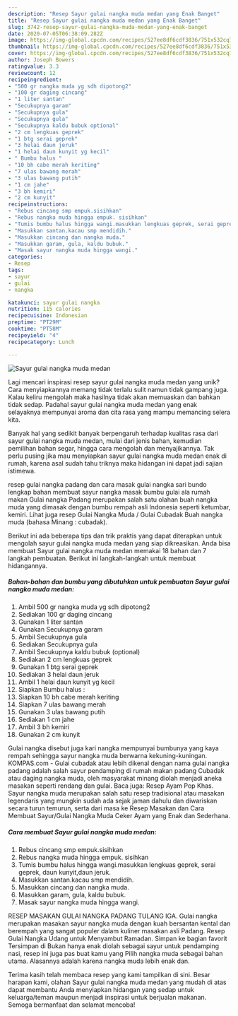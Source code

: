 ```yaml
---
description: "Resep Sayur gulai nangka muda medan yang Enak Banget"
title: "Resep Sayur gulai nangka muda medan yang Enak Banget"
slug: 3742-resep-sayur-gulai-nangka-muda-medan-yang-enak-banget
date: 2020-07-05T06:38:09.282Z
image: https://img-global.cpcdn.com/recipes/527ee8df6cdf3836/751x532cq70/sayur-gulai-nangka-muda-medan-foto-resep-utama.jpg
thumbnail: https://img-global.cpcdn.com/recipes/527ee8df6cdf3836/751x532cq70/sayur-gulai-nangka-muda-medan-foto-resep-utama.jpg
cover: https://img-global.cpcdn.com/recipes/527ee8df6cdf3836/751x532cq70/sayur-gulai-nangka-muda-medan-foto-resep-utama.jpg
author: Joseph Bowers
ratingvalue: 3.3
reviewcount: 12
recipeingredient:
- "500 gr nangka muda yg sdh dipotong2"
- "100 gr daging cincang"
- "1 liter santan"
- "Secukupnya garam"
- "Secukupnya gula"
- "Secukupnya gula"
- "Secukupnya kaldu bubuk optional"
- "2 cm lengkuas geprek"
- "1 btg serai geprek"
- "3 helai daun jeruk"
- "1 helai daun kunyit yg kecil"
- " Bumbu halus "
- "10 bh cabe merah keriting"
- "7 ulas bawang merah"
- "3 ulas bawang putih"
- "1 cm jahe"
- "3 bh kemiri"
- "2 cm kunyit"
recipeinstructions:
- "Rebus cincang smp empuk.sisihkan"
- "Rebus nangka muda hingga empuk. sisihkan"
- "Tumis bumbu halus hingga wangi.masukkan lengkuas geprek, serai geprek, daun kunyit,daun jeruk."
- "Masukkan santan.kacau smp mendidih."
- "Masukkan cincang dan nangka muda."
- "Masukkan garam, gula, kaldu bubuk."
- "Masak sayur nangka muda hingga wangi."
categories:
- Resep
tags:
- sayur
- gulai
- nangka

katakunci: sayur gulai nangka 
nutrition: 115 calories
recipecuisine: Indonesian
preptime: "PT29M"
cooktime: "PT58M"
recipeyield: "4"
recipecategory: Lunch

---
```



![Sayur gulai nangka muda medan](https://img-global.cpcdn.com/recipes/527ee8df6cdf3836/751x532cq70/sayur-gulai-nangka-muda-medan-foto-resep-utama.jpg)

Lagi mencari inspirasi resep sayur gulai nangka muda medan yang unik? Cara menyiapkannya memang tidak terlalu sulit namun tidak gampang juga. Kalau keliru mengolah maka hasilnya tidak akan memuaskan dan bahkan tidak sedap. Padahal sayur gulai nangka muda medan yang enak selayaknya mempunyai aroma dan cita rasa yang mampu memancing selera kita.

Banyak hal yang sedikit banyak berpengaruh terhadap kualitas rasa dari sayur gulai nangka muda medan, mulai dari jenis bahan, kemudian pemilihan bahan segar, hingga cara mengolah dan menyajikannya. Tak perlu pusing jika mau menyiapkan sayur gulai nangka muda medan enak di rumah, karena asal sudah tahu triknya maka hidangan ini dapat jadi sajian istimewa.

resep gulai nangka padang dan cara masak gulai nangka sari bundo lengkap bahan membuat sayur nangka masak bumbu gulai ala rumah makan Gulai nangka Padang merupakan salah satu olahan buah nangka muda yang dimasak dengan bumbu rempah asli Indonesia seperti ketumbar, kemiri. Lihat juga resep Gulai Nangka Muda / Gulai Cubadak Buah nangka muda (bahasa Minang : cubadak).


Berikut ini ada beberapa tips dan trik praktis yang dapat diterapkan untuk mengolah sayur gulai nangka muda medan yang siap dikreasikan. Anda bisa membuat Sayur gulai nangka muda medan memakai 18 bahan dan 7 langkah pembuatan. Berikut ini langkah-langkah untuk membuat hidangannya.

<!--inarticleads1-->

##### Bahan-bahan dan bumbu yang dibutuhkan untuk pembuatan Sayur gulai nangka muda medan:

1. Ambil 500 gr nangka muda yg sdh dipotong2
1. Sediakan 100 gr daging cincang
1. Gunakan 1 liter santan
1. Gunakan Secukupnya garam
1. Ambil Secukupnya gula
1. Sediakan Secukupnya gula
1. Ambil Secukupnya kaldu bubuk (optional)
1. Sediakan 2 cm lengkuas geprek
1. Gunakan 1 btg serai geprek
1. Sediakan 3 helai daun jeruk
1. Ambil 1 helai daun kunyit yg kecil
1. Siapkan  Bumbu halus :
1. Siapkan 10 bh cabe merah keriting
1. Siapkan 7 ulas bawang merah
1. Gunakan 3 ulas bawang putih
1. Sediakan 1 cm jahe
1. Ambil 3 bh kemiri
1. Gunakan 2 cm kunyit


Gulai nangka disebut juga kari nangka mempunyai bumbunya yang kaya rempah sehingga sayur nangka muda berwarna kekuning-kuningan. KOMPAS.com - Gulai cubadak atau lebih dikenal dengan nama gulai nangka padang adalah salah sayur pendamping di rumah makan padang Cubadak atau daging nangka muda, oleh masyarakat minang diolah menjadi aneka masakan seperti rendang dan gulai. Baca juga: Resep Ayam Pop Khas. Sayur nangka muda merupakan salah satu resep tradisional atau masakan legendaris yang mungkin sudah ada sejak jaman dahulu dan diwariskan secara turun temurun, serta dari masa ke Resep Masakan dan Cara Membuat Sayur/Gulai Nangka Muda Ceker Ayam yang Enak dan Sederhana. 

<!--inarticleads2-->

##### Cara membuat Sayur gulai nangka muda medan:

1. Rebus cincang smp empuk.sisihkan
1. Rebus nangka muda hingga empuk. sisihkan
1. Tumis bumbu halus hingga wangi.masukkan lengkuas geprek, serai geprek, daun kunyit,daun jeruk.
1. Masukkan santan.kacau smp mendidih.
1. Masukkan cincang dan nangka muda.
1. Masukkan garam, gula, kaldu bubuk.
1. Masak sayur nangka muda hingga wangi.


RESEP MASAKAN GULAI NANGKA PADANG TULANG IGA. Gulai nangka merupakan masakan sayur nangka muda dengan kuah bersantan kental dan berempah yang sangat populer dalam kuliner masakan asli Padang. Resep Gulai Nangka Udang untuk Menyambut Ramadan. Simpan ke bagian favorit Tersimpan di Bukan hanya enak diolah sebagai sayur untuk pendamping nasi, resep ini juga pas buat kamu yang Pilih nangka muda sebagai bahan utama. Alasannya adalah karena nangka muda lebih enak dan. 

Terima kasih telah membaca resep yang kami tampilkan di sini. Besar harapan kami, olahan Sayur gulai nangka muda medan yang mudah di atas dapat membantu Anda menyiapkan hidangan yang sedap untuk keluarga/teman maupun menjadi inspirasi untuk berjualan makanan. Semoga bermanfaat dan selamat mencoba!
